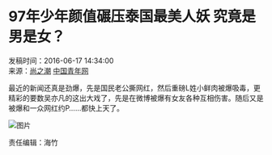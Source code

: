 # 97年少年颜值碾压泰国最美人妖 究竟是男是女？

发稿时间：2016-06-17 14:34:00  
来源：[尚之潮](http://www.shangc.net/news/a/201606/37221.html) [中国青年网](http://www.youth.cn)

最近的新闻还真是劲爆，先是国民老公撕网红，然后重磅L姓小鲜肉被爆吸毒，更精彩的要数吴亦凡的这出大戏了，先是在微博被爆有女友各种互相伤害。随后又是被爆和一众网红约P……都快上天了。

![图片](./W020160617524734458471.jpg)

责任编辑：海竹